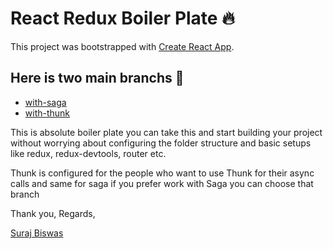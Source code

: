 # React Redux Boiler Plate 🔥

This project was bootstrapped with [Create React App](https://github.com/facebook/create-react-app).

## Here is two main branchs 🎋

- [with-saga](https://github.com/iamsurajdev/react-redux-boilerplate/tree/with-saga)
- [with-thunk](https://github.com/iamsurajdev/react-redux-boilerplate/tree/with-thunk)

This is absolute boiler plate you can take this and start building your project without worrying about configuring the folder structure and basic setups like redux, redux-devtools, router etc.

Thunk is configured for the people who want to use Thunk for their async calls and same for saga if you prefer work with Saga you can choose that branch

Thank you,
Regards,

[Suraj Biswas](https://www.linkedin.com/in/suraj-biswas-824bb4176/)
